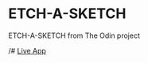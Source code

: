 # ETCH-A-SKETCH
 ETCH-A-SKETCH from The Odin project 

/# [Live App](https://eyeri91.github.io/ETCH-A-SKETCH/) 
